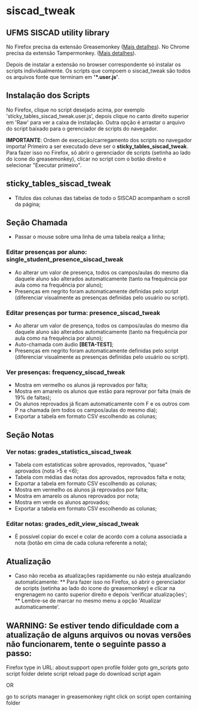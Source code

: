 # siscad_tweak
## UFMS SISCAD utility library

No Firefox precisa da extensão Greasemonkey ([Mais detalhes](https://www.tecmundo.com.br/firefox/2931-como-usar-o-greasemonkey.htm)).
No Chrome precisa da extensão Tampermonkey. ([Mais detalhes](https://tugatech.com.pt/t12232-dica-como-instalar-scripts-no-google-chrome)).

Depois de instalar a extensão no browser correspondente só instalar os scripts individualmente.
Os scripts que compoem o siscad_tweak são todos os arquivos fonte que terminam em **'*.user.js'**.

## Instalação dos Scripts

No Firefox, clique no script desejado acima, por exemplo 'sticky_tables_siscad_tweak.user.js', depois clique no canto direito superior em 'Raw' para ver a caixa de instalação.
Outra opção é arrastar o arquivo do script baixado para o gerenciador de scripts do navegador.

**IMPORTANTE**: Ordem de execução/carregamento dos scripts no navegador importa! Primeiro a ser executado deve ser o **sticky_tables_siscad_tweak**.
Para fazer isso no Firefox, só abrir o gerenciador de scripts (setinha ao lado do icone do greasemonkey), clicar no script com o botão direito e selecionar "Executar primeiro".

## sticky_tables_siscad_tweak
* Titulos das colunas das tabelas de todo o SISCAD acompanham o scroll da página;

## Seção Chamada
* Passar o mouse sobre uma linha de uma tabela realça a linha;

### Editar presenças por aluno: single_student_presence_siscad_tweak 
* Ao alterar um valor de presença, todos os campos/aulas do mesmo dia daquele aluno são alterados automaticamente (tanto na frequência por aula como na frequência por aluno);
* Presenças em negrito foram automaticamente definidas pelo script (diferenciar visualmente as presenças definidas pelo usuário ou script).

### Editar presenças por turma: presence_siscad_tweak
* Ao alterar um valor de presença, todos os campos/aulas do mesmo dia daquele aluno são alterados automaticamente (tanto na frequência por aula como na frequência por aluno);
* Auto-chamada com áudio **[BETA-TEST]**;
* Presenças em negrito foram automaticamente definidas pelo script (diferenciar visualmente as presenças definidas pelo usuário ou script).

### Ver presenças: frequency_siscad_tweak

* Mostra em vermelho os alunos já reprovados por falta;
* Mostra em amarelo os alunos que estão para reprovar por falta (mais de 19% de faltas);
* Os alunos reprovados já ficam automaticamente com F e os outros com P na chamada (em todos os campos/aulas do mesmo dia);
* Exportar a tabela em formato CSV escolhendo as colunas;

## Seção Notas

### Ver notas: grades_statistics_siscad_tweak
* Tabela com estatísticas sobre aprovados, reprovados, "quase" aprovados (nota >5 e <6);
* Tabela com médias das notas dos aprovados, reprovados falta e nota;
* Exportar a tabela em formato CSV escolhendo as colunas;
* Mostra em vermelho os alunos já reprovados por falta;
* Mostra em amarelo os alunos reprovados por nota;
* Mostra em verde os alunos aprovados;
* Exportar a tabela em formato CSV escolhendo as colunas;

### Editar notas: grades_edit_view_siscad_tweak
* É possível copiar do excel e colar de acordo com a coluna associada a nota (botão em cima de cada coluna referente a nota);

## Atualização

* Caso não receba as atualizações rapidamente ou não esteja atualizando automaticamente: 
** Para fazer isso no Firefox, só abrir o gerenciador de scripts (setinha ao lado do icone do greasemonkey) e clicar na engrenagem no canto superior direito e depois 'verificar atualizações';
** Lembre-se de marcar no mesmo menu a opção 'Atualizar automaticamente'.

## WARNING: Se  estiver tendo dificuldade com a atualização de alguns arquivos ou novas versões não funcionarem, tente o seguinte passo a passo:

Firefox
type in URL: about:support
open profile folder
goto gm_scripts
goto script folder
delete script
reload page do download script again


OR

go to scripts manager in greasemonkey
right click on script
open containing folder
